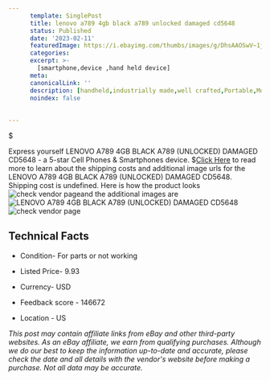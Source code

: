 ```yaml
---
      template: SinglePost
      title: lenovo a789 4gb black a789 unlocked damaged cd5648
      status: Published
      date: '2023-02-11'
      featuredImage: https://i.ebayimg.com/thumbs/images/g/DhsAAOSwV~1j5Zbp/s-l225.jpg
      categories: 
      excerpt: >-
        [smartphone,device ,hand held device]
      meta:
      canonicalLink: ''
      description: [handheld,industrially made,well crafted,Portable,Mobile,Compact,Convenient,Lightweight,Maneuverable,Man-portable,Miniature,Carriable,Hand-held,Light,Holdable,Transportable,Mobile device,Pocket-sized,On-the-go,Wireless,Cordless,Compact size,Convenient size, smartphone,device ,hand held device]
      noindex: false
      
        
---
```

$

Express yourself LENOVO A789 4GB BLACK A789 (UNLOCKED) DAMAGED CD5648 - a 5-star Cell Phones & Smartphones device.
$[Click Here](https://www.ebay.com/itm/275677000153?hash=item402fa131d9%3Ag%3ADhsAAOSwV%7E1j5Zbp&mkevt=1&mkcid=1&mkrid=711-53200-19255-0&campid=%253CePNCampaignId%253E&customid=%253CreferenceId%253E&toolid=10049) to read more to learn about the shipping costs and additional image urls for the LENOVO A789 4GB BLACK A789 (UNLOCKED) DAMAGED CD5648. Shipping cost is undefined. Here is how the product looks ![check vendor page](https://i.ebayimg.com/thumbs/images/g/DhsAAOSwV~1j5Zbp/s-l225.jpg)and the additional images are![LENOVO A789 4GB BLACK A789 (UNLOCKED) DAMAGED CD5648](https://i.ebayimg.com/images/g/DhsAAOSwV~1j5Zbp/s-l1600.jpg)![check vendor page](https://origin-galleryplus.ebayimg.com/ws/web/275677000153_2_0_1/225x225.jpg,https://origin-galleryplus.ebayimg.com/ws/web/275677000153_3_0_1/225x225.jpg,https://origin-galleryplus.ebayimg.com/ws/web/275677000153_4_0_1/225x225.jpg)



 ## Technical Facts 



     
      

 - Condition- For parts or not working 


      

 - Listed Price- 9.93 


      

 - Currency- USD 


      

 - Feedback score - 146672 


      

 - Location - US 


      
      

 *_This post may contain affiliate links from eBay and other third-party websites. As an eBay affiliate, we earn from qualifying purchases. Although we do our best to keep the information up-to-date and accurate, please check the date and all details with the vendor's website before making a purchase. Not all data may be accurate._*






